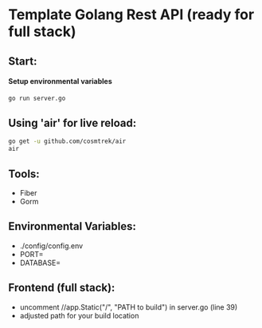 # Template Golang Rest API (ready for full stack)

## Start:

#### Setup environmental variables

```bash
go run server.go
```

## Using 'air' for live reload:

```bash
go get -u github.com/cosmtrek/air
air
```

## Tools:

- Fiber
- Gorm

## Environmental Variables:

- ./config/config.env
- PORT=
- DATABASE=

## Frontend (full stack):

- uncomment //app.Static("/", "PATH to build") in server.go (line 39)
- adjusted path for your build location
